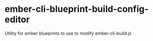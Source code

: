 # ember-cli-blueprint-build-config-editor

Utility for ember blueprints to use to modify ember-cli-build.js
